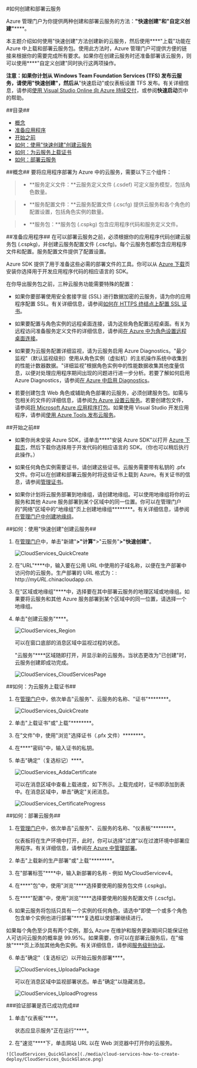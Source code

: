 <properties linkid="manage-services-how-to-create-and-deploy-a-cloud-service" urlDisplayName="How to create and deploy" pageTitle="如何创建和部署云服务 - Azure" metaKeywords="Azure creating cloud service, deleting cloud service" description="了解如何在 Azure 中使用 快速创建 方法创建和部署云服务。" metaCanonical="" services="cloud-services" documentationCenter="" title="How to Create and Deploy a Cloud Service" authors="ryanwi" solutions="" manager="" editor="" />
<tags ms.service="cloud-services"
    ms.date="03/24/2015"
    wacn.date="04/11/2015"
    />






#如何创建和部署云服务

Azure 管理门户为你提供两种创建和部署云服务的方法：**"快速创建"和"自定义创建"******。 

本主题介绍如何使用"快速创建"方法创建新的云服务，然后使用****"上载"功能在 Azure 中上载和部署云服务包。使用此方法时，Azure 管理门户可提供方便的链接来根据你的需要完成所有要求。如果你在创建云服务时还准备部署该云服务，则可以使用****"自定义创建"同时执行这两项操作。 

**注意：**如果你计划从 Windows Team Foundation Services (TFS) 发布云服务，请使用"快速创建"，然后从****"快速启动"或仪表板设置 TFS 发布。有关详细信息，请参阅[使用 Visual Studio Online 向 Azure 持续交付][TFSTutorialForCloudService]，或参阅**快速启动**页中的帮助。

##目录##

* [概念](#concepts)
* [准备应用程序](#prepare)
* [开始之前](#begin)
* [如何：使用"快速创建"创建云服务](#quick)
* [如何：为云服务上载证书](#uploadcertificate)
* [如何：部署云服务](#deploy)


##<a id="concepts"></a>概念##
要将应用程序部署为 Azure 中的云服务，需要以下三个组件：

>- **服务定义文件：**云服务定义文件 (.csdef) 可定义服务模型，包括角色数量。

>- **服务配置文件：**云服务配置文件 (.cscfg) 提供云服务和各个角色的配置设置，包括角色实例的数量。

>- **服务包：**服务包 (.cspkg) 包含应用程序代码和服务定义文件。

##<a id="prepare"></a>准备应用程序##
在可以部署云服务之前，必须根据你的应用程序代码创建云服务包 (.cspkg)，并创建云服务配置文件 (.cscfg)。每个云服务包都包含应用程序文件和配置。服务配置文件提供了配置设置。

Azure SDK 提供了用于准备这些必需的部署文件的工具。你可以从 [Azure 下载](http://www.windowsazure.cn/downloads/)页安装你选择用于开发应用程序代码的相应语言的 SDK。

在你导出服务包之前，三种云服务功能需要特殊的配置：

- 如果你要部署使用安全套接字层 (SSL) 进行数据加密的云服务，请为你的应用程序配置 SSL。有关详细信息，请参阅[如何在 HTTPS 终结点上配置 SSL 证书](http://msdn.microsoft.com/zh-cn/library/windowsazure/ff795779.aspx)。

- 如果要配置与角色实例的远程桌面连接，请为这些角色配置远程桌面。有关为远程访问准备服务定义文件的详细信息，请参阅[在 Azure 中为角色设置远程桌面连接](http://msdn.microsoft.com/zh-cn/library/hh124107.aspx)。

- 如果要为云服务配置详细监视，请为云服务启用 Azure Diagnostics。"最少监视"（默认监视级别）使用从角色实例（虚拟机）的主机操作系统中收集到的性能计数器数据。"详细监视"根据角色实例中的性能数据收集其他度量信息，以便对处理应用程序期间出现的问题进行进一步分析。若要了解如何启用 Azure Diagnostics，请参阅[在 Azure 中启用 Diagnostics](/zh-cn/documentation/articles/cloud-services-dotnet-diagnostics/)。

- 若要创建包含 Web 角色或辅助角色部署的云服务，必须创建服务包。如需与包相关的文件的详细信息，请参阅[为 Azure 设置云服务](http://msdn.microsoft.com/zh-cn/library/hh124108.aspx)。若要创建包文件，请参阅[将 Microsoft Azure 应用程序打包](http://msdn.microsoft.com/zh-cn/library/hh403979.aspx)。如果使用 Visual Studio 开发应用程序，请参阅[使用 Azure Tools 发布云服务](http://msdn.microsoft.com/zh-cn/library/ff683672.aspx)。

##<a id="begin"></a>开始之前##

- 如果你尚未安装 Azure SDK，请单击****"安装 Azure SDK"以打开 [Azure 下载页](http://www.windowsazure.cn/downloads/)，然后下载你选择用于开发代码的相应语言的 SDK。（你也可以稍后执行此操作。）

- 如果任何角色实例需要证书，请创建这些证书。云服务需要带有私钥的 .pfx 文件。你可以在创建和部署云服务时将这些证书上载到 Azure。有关证书的信息，请参阅[管理证书](http://msdn.microsoft.com/zh-cn/library/gg981929.aspx)。

- 如果你计划将云服务部署到地缘组，请创建地缘组。可以使用地缘组将你的云服务和其他 Azure 服务部署到某个区域中的同一位置。你可以在管理门户的"网络"区域中的"地缘组"页上创建地缘组********。有关详细信息，请参阅[在管理门户中创建地缘组](http://msdn.microsoft.com/zh-cn/library/jj156209.aspx)。


##<a id="quick"></a>如何：使用"快速创建"创建云服务##

1. 在[管理门户](http://manage.windowsazure.cn/)中，单击"新建"****>"计算"****>"云服务"****>"快速创建"****。

	![CloudServices_QuickCreate](./media/cloud-services-how-to-create-deploy/CloudServices_QuickCreate.png)

2. 在"URL"****中，输入要在公用 URL 中使用的子域名称，以便在生产部署中访问你的云服务。生产部署的 URL 格式为：: http://*myURL*.chinacloudapp.cn.

3. 在"区域或地缘组"****中，选择要在其中部署云服务的地理区域或地缘组。如果要将云服务和其他 Azure 服务部署到某个区域中的同一位置，请选择一个地缘组。

4. 单击"创建云服务"****。

	![CloudServices_Region](./media/cloud-services-how-to-create-deploy/CloudServices_Regionlist.png)

	可以在窗口底部的消息区域中监视过程的状态。

	"云服务"****区域随即打开，并显示新的云服务。当状态更改为"已创建"时，云服务创建即成功完成。

	![CloudServices_CloudServicesPage](./media/cloud-services-how-to-create-deploy/CloudServices_CloudServicesPage.png)


##<a id="uploadcertificate"></a>如何：为云服务上载证书##

1. 在[管理门户](http://manage.windowsazure.cn/)中，依次单击"云服务"、云服务的名称、"证书"********。

	![CloudServices_QuickCreate](./media/cloud-services-how-to-create-deploy/CloudServices_EmptyDashboard.png)


2. 单击"上载证书"或"上载"********。

3. 在"文件"中，使用"浏览"选择证书（.pfx 文件）********。

4. 在****"密码"中，输入证书的私钥。

5. 单击"确定"（复选标记）****。

	![CloudServices_AddaCertificate](./media/cloud-services-how-to-create-deploy/CloudServices_AddaCertificate.png)

	可以在消息区域中查看上载进度，如下所示。上载完成时，证书即添加到表中。在消息区域中，单击"确定"关闭消息。

	![CloudServices_CertificateProgress](./media/cloud-services-how-to-create-deploy/CloudServices_CertificateProgress.png)

##<a id="deploy"></a>如何：部署云服务##

1. 在[管理门户](http://manage.windowsazure.cn/)中，依次单击"云服务"、云服务的名称、"仪表板"********。

	仪表板将在生产环境中打开，此时，你可以选择"过渡"以在过渡环境中部署应用程序。有关详细信息，请参阅[在 Azure 中管理部署](http://msdn.microsoft.com/zh-cn/library/gg433027.aspx)。

	 
2. 单击"上载新的生产部署"或"上载"********。

3. 在"部署标签"****中，输入新部署的名称 - 例如 MyCloudServicev4。

3. 在****"包"中，使用"浏览"****选择要使用的服务包文件 (.cspkg)。

4. 在****"配置"中，使用"浏览"****选择要使用的服务配置文件 (.cscfg)。

5. 如果云服务将包括只具有一个实例的任何角色，请选中"即使一个或多个角色包含单个实例也进行部署"****复选框以使部署继续进行。

 如果每个角色至少具有两个实例，那么 Azure 在维护和服务更新期间只能保证他人可访问云服务的概率是 99.95%。如果需要，你可以在部署云服务后，在"缩放"****页上添加其他角色实例。有关详细信息，请参阅[服务级别协议](/support/legal/sla/)。

6. 单击"确定"（复选标记）以开始云服务部署****。

	![CloudServices_UploadaPackage](./media/cloud-services-how-to-create-deploy/CloudServices_UploadaPackage.png)
 

	可以在消息区域中监视部署状态。单击"确定"以隐藏消息。

	![CloudServices_UploadProgress](./media/cloud-services-how-to-create-deploy/CloudServices_UploadProgress.png)

###验证部署是否已成功完成##

1. 单击"仪表板"****。

	状态应显示服务"正在运行"****。

2. 在"速览"****下，单击网站 URL 以在 Web 浏览器中打开你的云服务。

[TFSTutorialForCloudService]: /zh-cn/documentation/articles/cloud-services-continuous-delivery-use-vso/

	![CloudServices_QuickGlance](./media/cloud-services-how-to-create-deploy/CloudServices_QuickGlance.png)

<!--HONumber=39-->
